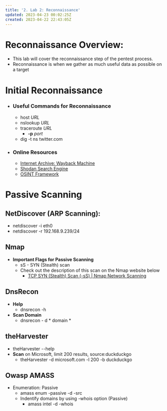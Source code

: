 ```yaml
---
title: '2. Lab 2: Reconnaissance'
updated: 2023-04-23 00:02:25Z
created: 2023-04-22 22:43:05Z
---
```

# Reconnaissance Overview:
- This lab will cover the reconnaissance step of the pentest process.
- Reconnaissance is when we gather as much useful data as possible on a target

# **Initial Reconnaissance**
- ### **Useful Commands for Reconnaissance**
	- host *URL*
	- nslookup *URL*
	- traceroute *URL*
		- **-p** _port_
	- dig -t ns twitter.com

- ### **Online Resources**
	- [Internet Archive: Wayback Machine](https://archive.org/web/)
	- [Shodan Search Engine](https://www.shodan.io/)
	- [OSINT Framework](https://osintframework.com/)

# **Passive Scanning**

## **NetDiscover (ARP Scanning):**
- netdiscover -i eth0
- netdiscover -r 192.168.9.239/24

## **Nmap**
- **Important Flags for Passive Scanning**
	- sS - SYN (Stealth) scan
	- Check out the description of this scan on the Nmap website below
		- [TCP SYN (Stealth) Scan (-sS) | Nmap Network Scanning](https://nmap.org/book/synscan.html)

## **DnsRecon**
- **Help**
	- dnsrecon -h
- **Scan Domain**
	- dnsrecon - d * domain *

## **theHarvester**
- theHarvester --help
- **Scan** on Microsoft, limit 200 results, source:duckduckgo
	- theHarvester -d microsoft.com -l 200 -b duckduckgo

## **Owasp AMASS**
- Enumeration: Passive
	- amass enum -passive -d <URL> -src
	- Indentify domains by using -whois option (Passive)
		- amass intel -d <url> -whois


